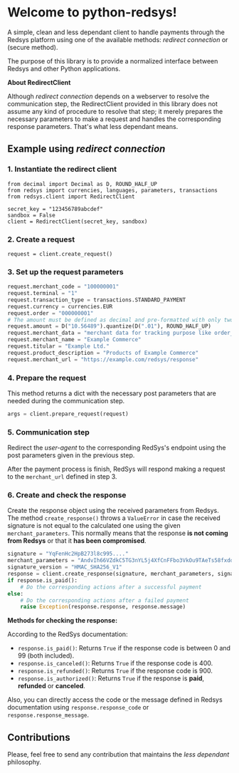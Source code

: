 # Welcome to python-redsys!

A simple, clean and less dependant client to handle payments through the
Redsys platform using one of the available methods: _redirect connection_ or (secure method).

The purpose of this library is to provide a normalized interface between
Redsys and other Python applications.

**About RedirectClient**

Although _redirect connection_ depends on a webserver to resolve the
communication step, the RedirectClient provided in this library does not
assume any kind of procedure to resolve that step; it merely prepares
the necessary parameters to make a request and handles the corresponding
response parameters. That's what less dependant means.

## Example using _redirect connection_

### 1. Instantiate the redirect client

```{.sourceCode .python}
from decimal import Decimal as D, ROUND_HALF_UP
from redsys import currencies, languages, parameters, transactions
from redsys.client import RedirectClient

secret_key = "123456789abcdef"
sandbox = False
client = RedirectClient(secret_key, sandbox)
```

### 2. Create a request

```{.sourceCode .python}
request = client.create_request()
```

### 3. Set up the request parameters

```python
request.merchant_code = "100000001"
request.terminal = "1"
request.transaction_type = transactions.STANDARD_PAYMENT
request.currency = currencies.EUR
request.order = "000000001"
# The amount must be defined as decimal and pre-formatted with only two decimals
request.amount = D("10.56489").quantize(D(".01"), ROUND_HALF_UP)
request.merchant_data = "merchant data for tracking purpose like order_id, session_key, ..."
request.merchant_name = "Example Commerce"
request.titular = "Example Ltd."
request.product_description = "Products of Example Commerce"
request.merchant_url = "https://example.com/redsys/response"
```

### 4. Prepare the request

This method returns a dict with the necessary post parameters that are
needed during the communication step.

```python
args = client.prepare_request(request)
```

### 5. Communication step

Redirect the _user-agent_ to the corresponding RedSys's endpoint using
the post parameters given in the previous step.

After the payment process is finish, RedSys will respond making a
request to the `merchant_url` defined in step 3.

### 6. Create and check the response

Create the response object using the received parameters from Redsys.
The method `create_response()` throws a `ValueError` in case the
received signature is not equal to the calculated one using the
given `merchant_parameters`. This normally means that the response **is
not coming from Redsys** or that it **has been compromised**.

```python
signature = "YqFenHc2HpB273l8c995...."
merchant_parameters = "AndvIh66VZdkC5TG3nYL5j4XfCnFFbo3VkOu9TAeTs58fxddgc..."
signature_version = "HMAC_SHA256_V1"
response = client.create_response(signature, merchant_parameters, signature_version)
if response.is_paid():
    # Do the corresponding actions after a successful payment
else:
    # Do the corresponding actions after a failed payment
    raise Exception(response.response, response.message)
```

**Methods for checking the response:**

According to the RedSys documentation:

- `response.is_paid()`: Returns `True` if the response code is
  between 0 and 99 (both included).
- `response.is_canceled()`: Returns `True` if the response code
  is 400.
- `response.is_refunded()`: Returns `True` if the response code
  is 900.
- `response.is_authorized()`: Returns `True` if the response is
  **paid**, **refunded** or **canceled**.

Also, you can directly access the code or the message defined in Redsys
documentation using `response.response_code` or
`response.response_message`.

## Contributions

Please, feel free to send any contribution that maintains the _less
dependant_ philosophy.
